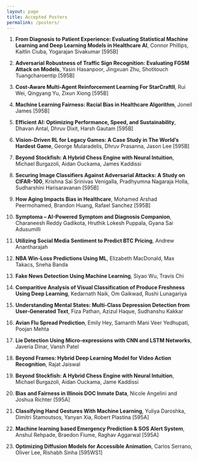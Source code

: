 ```yaml
---
layout: page
title: Accepted Posters
permalink: /posters/
---
```


<!-- **Accepted Posters** -->

1. **From Diagnosis to Patient Experience: Evaluating Statistical Machine Learning and Deep Learning Models in Healthcare AI**, Connor Phillips, Kaitlin Ciuba, Yogarajan Sivakumar [595B]

1. **Adversarial Robustness of Traffic Sign Recognition: Evaluating FGSM Attack on Models**, Yasin Hasanpoor, Jingxuan Zhu, Shotitouch Tuangcharoentip [595B]

1. **Cost-Aware Multi-Agent Reinforcement Learning For StarCraftII**, Rui Wei, Qingyang Yu, Zixun Xiong [595B]

1. **Machine Learning Fairness: Racial Bias in Healthcare Algorithm**, Joneil James [595B]

1. **Efficient AI: Optimizing Performance, Speed, and Sustainability**, Dhavan Antal, Dhruv Dixit, Harsh Gautam [595B]
 
1. **Vision-Driven RL for Legacy Games: A Case Study in The World’s Hardest Game**, George Mularadelis, Dhruv Prasanna, Jason Lee [595B]
 
1. **Beyond Stockfish: A Hybrid Chess Engine with Neural Intuition**, Michael Burgazoli, Aidan Ouckama,   James Kaddissi

1. **Securing Image Classifiers Against Adversarial Attacks: A Study on CIFAR-100**, Krishna Sai Srinivas Venigalla, Pradhyumna Nagaraja Holla, Sudharshini Harisaravanan [595B]

1. **How Aging Impacts Bias in Healthcare**, Mohamed Arshad Peermohamed, Brandon Huang, Rafael Sanchez [595B]
 
1. **Symptoma – AI-Powered Symptom and Diagnosis Companion**, Charaneesh Reddy Gadikota, Hruthik Lokesh Puppala, Gyana Sai Adusumilli
 
1. **Utilizing Social Media Sentiment to Predict BTC Pricing**, Andrew Anantharajah

1. **NBA Win-Loss Predictions Using ML**, Elizabeth MacDonald, Max Takacs, Sneha Banda
 
1. **Fake News Detection Using Machine Learning**, Siyao Wu, Travis Chi
 
1. **Comparitive Analysis of Visual Classification of Produce Freshness Using Deep Learning**, Kedarnath Naik, Om Gaikwad, Rushi Lunagariya

1. **Understanding Mental States: Multi-Class Depression Detection from User-Generated Text**, Fiza Pathan,  Azizul Haque, Sudhanshu Kakkar

1. **Avian Flu Spread Prediction**, Emily Hey, Samanth Mani Veer Yedhupati, Poojan Mehta
 
1. **Lie Detection Using Micro-expressions with CNN and LSTM Networks**, Javeria Dinar, Vansh Patel
 
1. **Beyond Frames: Hybrid Deep Learning Model for Video Action Recognition**, Rajat Jaiswal
 
1. **Beyond Stockfish: A Hybrid Chess Engine with Neural Intuition**,  Michael Burgazoli, Aidan Ouckama, Jame Kaddissi

1. **Bias and Fairness in Illinois DOC Inmate Data**, Nicole Angelini and Joshua Richter [595A]
 
1. **Classifying Hand Gestures With Machine Learning**, Yuliya Daroshka, Dimitri Stamoutsos, Yanyan Xia, Robert Plastina [595A]
 
1. **Machine learning based Emergency Prediction & SOS Alert System**, Anshul Rehpade, Braedon Fiume, Raghav Aggarwal [595A]
 
1. **Optimizing Diffusion Models for Accessible Animation**, Carlos Serrano, Oliver Lee, Rishabh Sinha [595WS1]